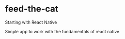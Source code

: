 # feed-the-cat
Starting with React Native

Simple app to work with the fundamentals of react native. 
